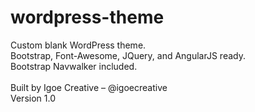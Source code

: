 # wordpress-theme
Custom blank WordPress theme. 
<br>Bootstrap, Font-Awesome, JQuery, and AngularJS ready.
<br>Bootstrap Navwalker included.
<br>
<br>Built by Igoe Creative – @igoecreative
<br>Version 1.0
